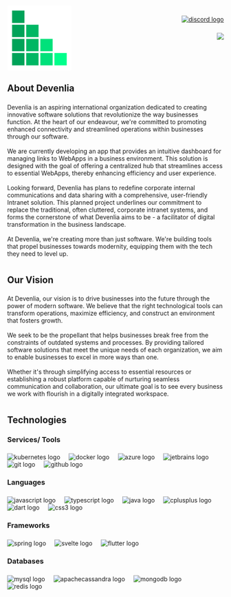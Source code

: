<img align="left" height="150" src="https://raw.githubusercontent.com/devenlia/.github/9a882c67957e4ad1f70fd795f5d9e3ec565755c6/assets/icon.png"  />

###

<div align="right">
  <a href="https://discord.gg/aUaveXmsWF" target="_blank">
    <img src="https://img.shields.io/static/v1?message=Discord&logo=discord&label=Join&color=7289DA&logoColor=white&labelColor=&style=for-the-badge" height="25" alt="discord logo"  />
  </a>
</div>

###

<div align="right">
  <img src="https://profile-counter.glitch.me/devenlia/count.svg?"  />
</div>

###

<br clear="both">

<h2 align="left">About Devenlia</h2>

###

<p align="left">Devenlia is an aspiring international organization dedicated to creating innovative software solutions that revolutionize the way businesses function. At the heart of our endeavour, we're committed to promoting enhanced connectivity and streamlined operations within businesses through our software.
<br><br>
We are currently developing an app that provides an intuitive dashboard for managing links to WebApps in a business environment. This solution is designed with the goal of offering a centralized hub that streamlines access to essential WebApps, thereby enhancing efficiency and user experience.
<br><br>
Looking forward, Devenlia has plans to redefine corporate internal communications and data sharing with a comprehensive, user-friendly Intranet solution. This planned project underlines our commitment to replace the traditional, often cluttered, corporate intranet systems, and forms the cornerstone of what Devenlia aims to be - a facilitator of digital transformation in the business landscape.
<br><br>
At Devenlia, we're creating more than just software. We're building tools that propel businesses towards modernity, equipping them with the tech they need to level up.</p>

#

<h2 align="left">Our Vision</h2>

###

<p align="left">At Devenlia, our vision is to drive businesses into the future through the power of modern software. We believe that the right technological tools can transform operations, maximize efficiency, and construct an environment that fosters growth.
<br><br>
We seek to be the propellant that helps businesses break free from the constraints of outdated systems and processes. By providing tailored software solutions that meet the unique needs of each organization, we aim to enable businesses to excel in more ways than one. 
<br><br>
Whether it's through simplifying access to essential resources or establishing a robust platform capable of nurturing seamless communication and collaboration, our ultimate goal is to see every business we work with flourish in a digitally integrated workspace.</p>

#

<h2 align="left">Technologies</h2>

###

<h3 align="left">Services/ Tools</h3>

###

<div align="left">
  <img src="https://cdn.jsdelivr.net/gh/devicons/devicon/icons/kubernetes/kubernetes-plain.svg" height="40" alt="kubernetes logo"  />
  <img width="12" />
  <img src="https://cdn.jsdelivr.net/gh/devicons/devicon/icons/docker/docker-plain-wordmark.svg" height="40" alt="docker logo"  />
  <img width="12" />
  <img src="https://cdn.jsdelivr.net/gh/devicons/devicon/icons/azure/azure-original.svg" height="40" alt="azure logo"  />
  <img width="12" />
  <img src="https://cdn.jsdelivr.net/gh/devicons/devicon/icons/jetbrains/jetbrains-original.svg" height="40" alt="jetbrains logo"  />
  <img width="12" />
  <img src="https://cdn.simpleicons.org/git/F05032" height="40" alt="git logo"  />
  <img width="12" />
  <img src="https://skillicons.dev/icons?i=github" height="40" alt="github logo"  />
</div>

###

<h3 align="left">Languages</h3>

###

<div align="left">
  <img src="https://cdn.jsdelivr.net/gh/devicons/devicon/icons/javascript/javascript-original.svg" height="40" alt="javascript logo"  />
  <img width="12" />
  <img src="https://cdn.jsdelivr.net/gh/devicons/devicon/icons/typescript/typescript-original.svg" height="40" alt="typescript logo"  />
  <img width="12" />
  <img src="https://cdn.jsdelivr.net/gh/devicons/devicon/icons/java/java-original.svg" height="40" alt="java logo"  />
  <img width="12" />
  <img src="https://cdn.simpleicons.org/c++/00599C" height="40" alt="cplusplus logo"  />
  <img width="12" />
  <img src="https://cdn.jsdelivr.net/gh/devicons/devicon/icons/dart/dart-original.svg" height="40" alt="dart logo"  />
  <img width="12" />
  <img src="https://cdn.simpleicons.org/css3/1572B6" height="40" alt="css3 logo"  />
</div>

###

<h3 align="left">Frameworks</h3>

###

<div align="left">
  <img src="https://cdn.jsdelivr.net/gh/devicons/devicon/icons/spring/spring-original.svg" height="40" alt="spring logo"  />
  <img width="12" />
  <img src="https://cdn.jsdelivr.net/gh/devicons/devicon/icons/svelte/svelte-original.svg" height="40" alt="svelte logo"  />
  <img width="12" />
  <img src="https://cdn.jsdelivr.net/gh/devicons/devicon/icons/flutter/flutter-original.svg" height="40" alt="flutter logo"  />
</div>

###

<h3 align="left">Databases</h3>

###

<div align="left">
  <img src="https://cdn.jsdelivr.net/gh/devicons/devicon/icons/mysql/mysql-original.svg" height="40" alt="mysql logo"  />
  <img width="12" />
  <img src="https://cdn.simpleicons.org/apachecassandra/1287B1" height="40" alt="apachecassandra logo"  />
  <img width="12" />
  <img src="https://cdn.simpleicons.org/mongodb/47A248" height="40" alt="mongodb logo"  />
  <img width="12" />
  <img src="https://cdn.simpleicons.org/redis/DC382D" height="40" alt="redis logo"  />
</div>
